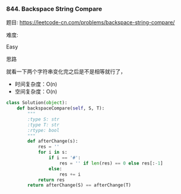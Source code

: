 ### 844. Backspace String Compare

题目:
<https://leetcode-cn.com/problems/backspace-string-compare/>


难度:

Easy


思路

就看一下两个字符串变化完之后是不是相等就行了，
- 时间复杂度：O(n)
- 空间复杂度：O(n)


```python
class Solution(object):
    def backspaceCompare(self, S, T):
        """
        :type S: str
        :type T: str
        :rtype: bool
        """
        def afterChange(s): 
            res = ''
            for i in s:
                if i == '#':
                    res = '' if len(res) == 0 else res[:-1]
                else:
                    res += i
            return res
        return afterChange(S) == afterChange(T)
```


